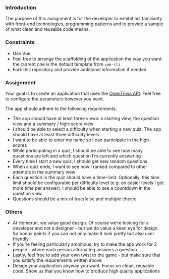 ### Introduction

The purpose of this assignment is for the developer to exhibit his familiarity with front-end technologies, programming patterns and to provide a sample of what clean and reusable code means.

### Constraints

- Use Vue
- Feel free to arrange the scaffolding of the application the way you want: the current one is the default template from `vue-cli`
- Fork this repository and provide additional information if needed

### Assignment

Your goal is to create an application that uses the [OpenTrivia API](https://opentdb.com/api_config.php). Feel free to configure the parameters however you want.

The app should adhere to the following requirements:

- The app should have at least three views: a starting view, the question view and a summary / high-score view
- I should be able to select a difficulty when starting a new quiz. The app should have at least three difficulty levels
- I want to be able to enter my name so I can participate in the high-scores
- While participating in a quiz, I should be able to see how many questions are left and which question I’m currently answering
- Every time I start a new quiz, I should get new random questions
- When a quiz ends, I want to see how I ranked compared to other attempts in the summary view
- Each question in the quiz should have a time-limit. Optionally, this time limit should be configurable per difficulty level (e.g: on easier levels I get more time per answer). I should be able to see a countdown in the question view.
- Questions should be a mix of true/false and multiple choice

### Others
- At Homerun, we value good design. Of course we’re looking for a developer and not a designer - but we do value a keen eye for design. So bonus points if you can not only make it look pretty but also user friendly
- If you’re feeling particularly ambitious, try to make the app work for 2 people - where each person alternating answers a question
- Lastly, feel free to add your own twist to the game - but make sure that you satisfy the requirements written above
- Design your application anyway you want. Focus on clean, reusable code. Show us that you know how to produce high quality applications
